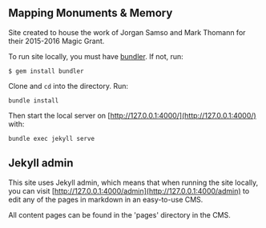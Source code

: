 ## Mapping Monuments & Memory

Site created to house the work of Jorgan Samso and Mark Thomann for their 2015-2016 Magic Grant.

To run site locally, you must have [bundler](http://bundler.io/). If not, run:

`$ gem install bundler`

Clone and `cd` into the directory. Run:

`bundle install`

Then start the local server on [http://127.0.0.1:4000/](http://127.0.0.1:4000/) with:

`bundle exec jekyll serve`

## Jekyll admin

This site uses Jekyll admin, which means that when running the site locally, you can visit [http://127.0.0.1:4000/admin](http://127.0.0.1:4000/admin) to edit any of the pages in markdown in an easy-to-use CMS.

All content pages can be found in the 'pages' directory in the CMS.

